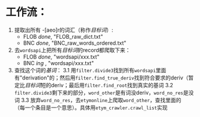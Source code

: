 # 工作流：
1.  提取出所有 -[aeo]r的词汇（称作*目标词*）: 
    - FLOB  *done*, "FLOB_raw_dict.txt"
    - BNC   *done*, "BNC_raw_words_ordered.txt"
2.  去`wordsapi`上把所有*目标词*的record都爬取下来：
    - FLOB  *done*, "wordsapi/xxx.txt"
    - BNC   *ing* , "wordsapi/xxx.txt"
3.  查找这个词的*基词*：
    3.1 用`filter.divide3`找到所有`wordsapi`里面有"derivation"的；然后用`filter.find_true_deriv`找到符合要求的deriv（暂定比*目标词*短的deriv；最后用`filter.find_root`找到真实的基词
    3.2 `filter.divide3`剩下来的部分，`word_other`是有词没deriv，`word_no_res`是没词
    3.3 放弃`word_no_res`，去`etymonline`上爬取`word_other`，查找里面的<div class="word--C9UPa">（每一个条目是一个意思）。具体用`etym_crawler.crawl_list`实现
    